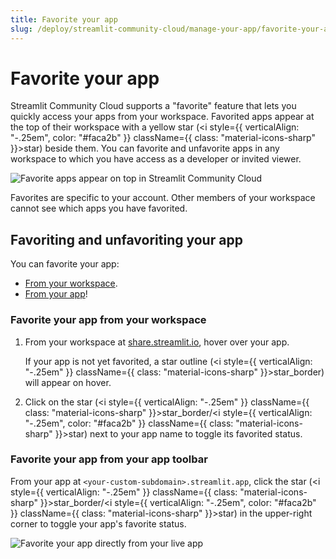 ```yaml
---
title: Favorite your app
slug: /deploy/streamlit-community-cloud/manage-your-app/favorite-your-app
---
```


# Favorite your app

Streamlit Community Cloud supports a "favorite" feature that lets you quickly access your apps from your workspace. Favorited apps appear at the top of their workspace with a yellow star (<i style={{ verticalAlign: "-.25em", color: "#faca2b" }} className={{ class: "material-icons-sharp" }}>star</i>) beside them. You can favorite and unfavorite apps in any workspace to which you have access as a developer or invited viewer.

![Favorite apps appear on top in Streamlit Community Cloud](/images/streamlit-community-cloud/workspace-two-apps.png)

<Note>

Favorites are specific to your account. Other members of your workspace cannot see which apps you have favorited.

</Note>

## Favoriting and unfavoriting your app

You can favorite your app:

- [From your workspace](#favorite-your-app-from-your-workspace).
- [From your app](#favorite-your-app-from-your-app-toolbar)!

### Favorite your app from your workspace

1. From your workspace at <a href="https://share.streamlit.io" target="_blank">share.streamlit.io</a>, hover over your app.

   If your app is not yet favorited, a star outline (<i style={{ verticalAlign: "-.25em" }} className={{ class: "material-icons-sharp" }}>star_border</i>) will appear on hover.

1. Click on the star (<i style={{ verticalAlign: "-.25em" }} className={{ class: "material-icons-sharp" }}>star_border</i>/<i style={{ verticalAlign: "-.25em", color: "#faca2b" }} className={{ class: "material-icons-sharp" }}>star</i>) next to your app name to toggle its favorited status.

### Favorite your app from your app toolbar

From your app at `<your-custom-subdomain>.streamlit.app`, click the star (<i style={{ verticalAlign: "-.25em" }} className={{ class: "material-icons-sharp" }}>star_border</i>/<i style={{ verticalAlign: "-.25em", color: "#faca2b" }} className={{ class: "material-icons-sharp" }}>star</i>) in the upper-right corner to toggle your app's favorite status.

![Favorite your app directly from your live app](/images/streamlit-community-cloud/favorite-select.png)

